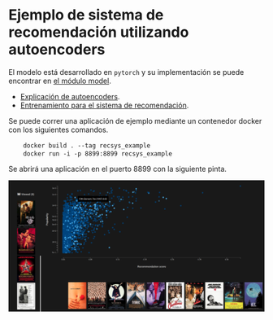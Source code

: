# Ejemplo de sistema de recomendación utilizando autoencoders

El modelo está desarrollado en `pytorch` y su implementación se puede encontrar
en [el módulo model](model).

* [Explicación de autoencoders](Autoencoders.ipynb).
* [Entrenamiento para el sistema de recomendación](Entrenamiento.ipynb).

Se puede correr una aplicación de ejemplo mediante un contenedor docker con
los siguientes comandos.

```
    docker build . --tag recsys_example
    docker run -i -p 8899:8899 recsys_example
```

Se abrirá una aplicación en el puerto 8899 con la siguiente pinta.

![](static/screen_cap.png)